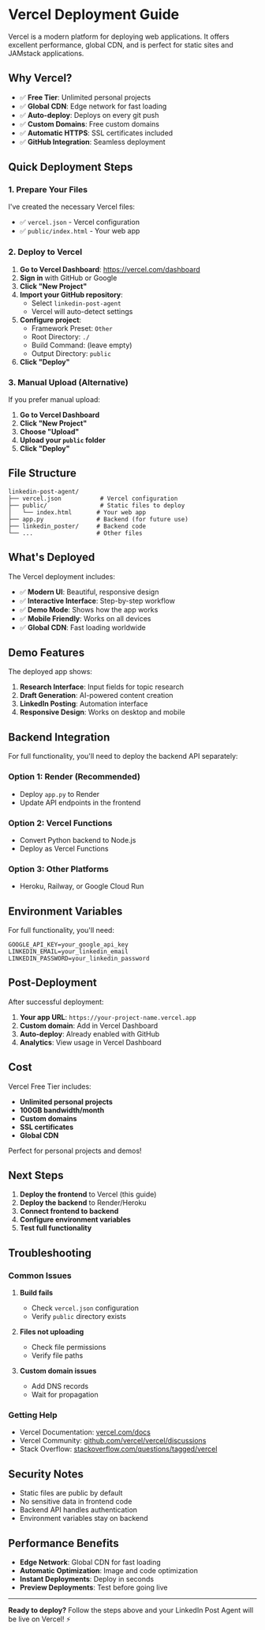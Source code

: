 # Vercel Deployment Guide

Vercel is a modern platform for deploying web applications. It offers excellent performance, global CDN, and is perfect for static sites and JAMstack applications.

## Why Vercel?

- ✅ **Free Tier**: Unlimited personal projects
- ✅ **Global CDN**: Edge network for fast loading
- ✅ **Auto-deploy**: Deploys on every git push
- ✅ **Custom Domains**: Free custom domains
- ✅ **Automatic HTTPS**: SSL certificates included
- ✅ **GitHub Integration**: Seamless deployment

## Quick Deployment Steps

### 1. Prepare Your Files

I've created the necessary Vercel files:
- ✅ `vercel.json` - Vercel configuration
- ✅ `public/index.html` - Your web app

### 2. Deploy to Vercel

1. **Go to Vercel Dashboard**: https://vercel.com/dashboard
2. **Sign in** with GitHub or Google
3. **Click "New Project"**
4. **Import your GitHub repository**:
   - Select `linkedin-post-agent`
   - Vercel will auto-detect settings
5. **Configure project**:
   - Framework Preset: `Other`
   - Root Directory: `./`
   - Build Command: (leave empty)
   - Output Directory: `public`
6. **Click "Deploy"**

### 3. Manual Upload (Alternative)

If you prefer manual upload:

1. **Go to Vercel Dashboard**
2. **Click "New Project"**
3. **Choose "Upload"**
4. **Upload your `public` folder**
5. **Click "Deploy"**

## File Structure

```
linkedin-post-agent/
├── vercel.json           # Vercel configuration
├── public/               # Static files to deploy
│   └── index.html       # Your web app
├── app.py               # Backend (for future use)
├── linkedin_poster/     # Backend code
└── ...                  # Other files
```

## What's Deployed

The Vercel deployment includes:
- ✅ **Modern UI**: Beautiful, responsive design
- ✅ **Interactive Interface**: Step-by-step workflow
- ✅ **Demo Mode**: Shows how the app works
- ✅ **Mobile Friendly**: Works on all devices
- ✅ **Global CDN**: Fast loading worldwide

## Demo Features

The deployed app shows:
1. **Research Interface**: Input fields for topic research
2. **Draft Generation**: AI-powered content creation
3. **LinkedIn Posting**: Automation interface
4. **Responsive Design**: Works on desktop and mobile

## Backend Integration

For full functionality, you'll need to deploy the backend API separately:

### Option 1: Render (Recommended)
- Deploy `app.py` to Render
- Update API endpoints in the frontend

### Option 2: Vercel Functions
- Convert Python backend to Node.js
- Deploy as Vercel Functions

### Option 3: Other Platforms
- Heroku, Railway, or Google Cloud Run

## Environment Variables

For full functionality, you'll need:
```env
GOOGLE_API_KEY=your_google_api_key
LINKEDIN_EMAIL=your_linkedin_email
LINKEDIN_PASSWORD=your_linkedin_password
```

## Post-Deployment

After successful deployment:

1. **Your app URL**: `https://your-project-name.vercel.app`
2. **Custom domain**: Add in Vercel Dashboard
3. **Auto-deploy**: Already enabled with GitHub
4. **Analytics**: View usage in Vercel Dashboard

## Cost

Vercel Free Tier includes:
- **Unlimited personal projects**
- **100GB bandwidth/month**
- **Custom domains**
- **SSL certificates**
- **Global CDN**

Perfect for personal projects and demos!

## Next Steps

1. **Deploy the frontend** to Vercel (this guide)
2. **Deploy the backend** to Render/Heroku
3. **Connect frontend to backend**
4. **Configure environment variables**
5. **Test full functionality**

## Troubleshooting

### Common Issues

1. **Build fails**
   - Check `vercel.json` configuration
   - Verify `public` directory exists

2. **Files not uploading**
   - Check file permissions
   - Verify file paths

3. **Custom domain issues**
   - Add DNS records
   - Wait for propagation

### Getting Help

- Vercel Documentation: [vercel.com/docs](https://vercel.com/docs)
- Vercel Community: [github.com/vercel/vercel/discussions](https://github.com/vercel/vercel/discussions)
- Stack Overflow: [stackoverflow.com/questions/tagged/vercel](https://stackoverflow.com/questions/tagged/vercel)

## Security Notes

- Static files are public by default
- No sensitive data in frontend code
- Backend API handles authentication
- Environment variables stay on backend

## Performance Benefits

- **Edge Network**: Global CDN for fast loading
- **Automatic Optimization**: Image and code optimization
- **Instant Deployments**: Deploy in seconds
- **Preview Deployments**: Test before going live

---

**Ready to deploy?** Follow the steps above and your LinkedIn Post Agent will be live on Vercel! ⚡ 